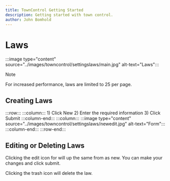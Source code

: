 ```yaml
---
title: TownControl Getting Started
description: Getting started with town control.
author: John Bomhold
---
```

# Laws

:::image type="content" source="../images/towncontrol/settingslaws/main.jpg" alt-text="Laws":::

>[!NOTE]
For increased performance, laws are limited to 25 per page.

## Creating Laws
:::row:::
    :::column:::
        1) Click New
        2) Enter the required information
        3) Click Submit
    :::column-end:::
    :::column:::
        :::image type="content" source="../images/towncontrol/settingslaws/newedit.jpg" alt-text="Form":::
    :::column-end:::
:::row-end:::

## Editing or Deleting Laws
Clicking the edit icon for will up the same from as new. You can make your changes and click submit.

Clicking the trash icon will delete the law.